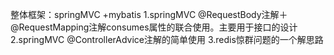
整体框架：springMVC +mybatis
1.springMVC @RequestBody注解＋@RequestMapping注解consumes属性的联合使用。主要用于接口的设计
2.springMVC @ControllerAdvice注解的简单使用
3.redis惊群问题的一个解思路




